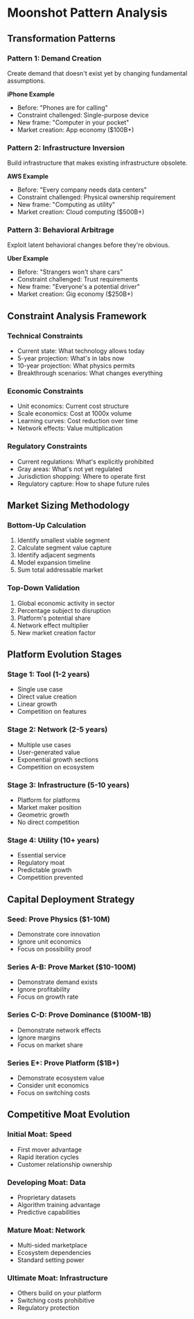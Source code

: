 # Moonshot Pattern Analysis

## Transformation Patterns

### Pattern 1: Demand Creation
Create demand that doesn't exist yet by changing fundamental assumptions.

**iPhone Example**
- Before: "Phones are for calling"
- Constraint challenged: Single-purpose device
- New frame: "Computer in your pocket"
- Market creation: App economy ($100B+)

### Pattern 2: Infrastructure Inversion
Build infrastructure that makes existing infrastructure obsolete.

**AWS Example**
- Before: "Every company needs data centers"
- Constraint challenged: Physical ownership requirement
- New frame: "Computing as utility"
- Market creation: Cloud computing ($500B+)

### Pattern 3: Behavioral Arbitrage
Exploit latent behavioral changes before they're obvious.

**Uber Example**
- Before: "Strangers won't share cars"
- Constraint challenged: Trust requirements
- New frame: "Everyone's a potential driver"
- Market creation: Gig economy ($250B+)

## Constraint Analysis Framework

### Technical Constraints
- Current state: What technology allows today
- 5-year projection: What's in labs now
- 10-year projection: What physics permits
- Breakthrough scenarios: What changes everything

### Economic Constraints
- Unit economics: Current cost structure
- Scale economics: Cost at 1000x volume
- Learning curves: Cost reduction over time
- Network effects: Value multiplication

### Regulatory Constraints
- Current regulations: What's explicitly prohibited
- Gray areas: What's not yet regulated
- Jurisdiction shopping: Where to operate first
- Regulatory capture: How to shape future rules

## Market Sizing Methodology

### Bottom-Up Calculation
1. Identify smallest viable segment
2. Calculate segment value capture
3. Identify adjacent segments
4. Model expansion timeline
5. Sum total addressable market

### Top-Down Validation
1. Global economic activity in sector
2. Percentage subject to disruption
3. Platform's potential share
4. Network effect multiplier
5. New market creation factor

## Platform Evolution Stages

### Stage 1: Tool (1-2 years)
- Single use case
- Direct value creation
- Linear growth
- Competition on features

### Stage 2: Network (2-5 years)
- Multiple use cases
- User-generated value
- Exponential growth sections
- Competition on ecosystem

### Stage 3: Infrastructure (5-10 years)
- Platform for platforms
- Market maker position
- Geometric growth
- No direct competition

### Stage 4: Utility (10+ years)
- Essential service
- Regulatory moat
- Predictable growth
- Competition prevented

## Capital Deployment Strategy

### Seed: Prove Physics ($1-10M)
- Demonstrate core innovation
- Ignore unit economics
- Focus on possibility proof

### Series A-B: Prove Market ($10-100M)
- Demonstrate demand exists
- Ignore profitability
- Focus on growth rate

### Series C-D: Prove Dominance ($100M-1B)
- Demonstrate network effects
- Ignore margins
- Focus on market share

### Series E+: Prove Platform ($1B+)
- Demonstrate ecosystem value
- Consider unit economics
- Focus on switching costs

## Competitive Moat Evolution

### Initial Moat: Speed
- First mover advantage
- Rapid iteration cycles
- Customer relationship ownership

### Developing Moat: Data
- Proprietary datasets
- Algorithm training advantage
- Predictive capabilities

### Mature Moat: Network
- Multi-sided marketplace
- Ecosystem dependencies
- Standard setting power

### Ultimate Moat: Infrastructure
- Others build on your platform
- Switching costs prohibitive
- Regulatory protection